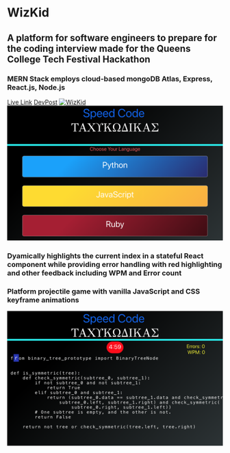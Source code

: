 # WizKid
## A platform for software engineers to prepare for the coding interview made for the Queens College Tech Festival Hackathon
### MERN Stack employs cloud-based mongoDB Atlas, Express, React.js, Node.js 


[Live Link](https://wizkid.ml) 
[DevPost](https://devpost.com/software/wizkid-8sfjkc)
[![WizKid](https://img.youtube.com/vi/YOUTUBE_VIDEO_ID_HERE/0.jpg)](https://youtu.be/Zljcs7VcvIk)
![Splash](https://github.com/SammoMichael/6Figures/blob/master/Screen%20Shot%202562-03-30%20at%2010.23.20%20PM.png "Splash Page")

### Dyamically highlights the current index in a stateful React component while providing error handling with red highlighting and other feedback including WPM and Error count
### Platform projectile game with vanilla JavaScript and CSS keyframe animations 

![Speedcoding page](https://github.com/SammoMichael/6Figures/blob/master/Screen%20Shot%202562-03-30%20at%2010.23.29%20PM.png "Coding Page")

